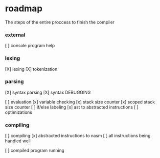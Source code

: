 # roadmap

The steps of the entire proccess to finish the compiler

### external
[ ] console program help

### lexing
[X] lexing
    [X] tokenization

### parsing
[X] syntax parsing
    [X] syntax DEBUGGING

[ ] evaluation
    [x] variable checking
    [x] stack size counter
    [x] scoped stack size counter
    [ ] if/else labeling
    [x] ast to abstracted instructions
    [ ] optimizations

### compiling
[ ] compiling
    [x] abstracted instructions to nasm
    [ ] all instructions being handled well

[ ] compiled program running